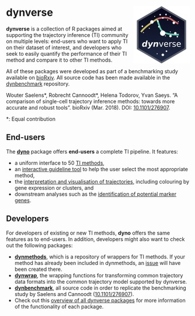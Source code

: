 
<!-- README.md is generated from README.Rmd. Please edit that file -->
dynverse <img src="docs/logo.png" align="right" width="156" height="156" />
===========================================================================

**dynverse** is a collection of R packages aimed at supporting the trajectory inference (TI) community on multiple levels: end-users who want to apply TI on their dataset of interest, and developers who seek to easily quantify the performance of their TI method and compare it to other TI methods.

All of these packages were developed as part of a benchmarking study available on [bioRxiv](https://doi.org/10.1101/276907). All source code has been made available in the [dynbenchmark](https://github.com/dynverse/dynbenchmark) repository.

Wouter Saelens\*, Robrecht Cannoodt\*, Helena Todorov, Yvan Saeys. “A comparison of single-cell trajectory inference methods: towards more accurate and robust tools”. bioRxiv (Mar. 2018). DOI: [10.1101/276907](https://doi.org/10.1101/276907).

\*: Equal contribution

End-users
---------

The **[dyno](https://github.com/dynverse/dyno)** package offers **end-users** a complete TI pipeline. It features:

-   a uniform interface to 50 [TI methods](https://github.com/dynverse/dynmethods#list-of-included-methods),
-   an [interactive guideline tool](https://github.com/dynverse/dyno#selecting-the-most-optimal-ti-methods) to help the user select the most appropriate method,
-   the [interpretation and visualisation of trajectories](https://github.com/dynverse/dyno#plotting-the-trajectory), including colouring by gene expression or clusters, and
-   downstream analyses such as the [identification of potential marker genes](https://github.com/dynverse/dyno#plotting-relevant-features).

Developers
----------

For developers of existing or new TI methods, **dyno** offers the same features as to end-users. In addition, developers might also want to check out the following packages:

-   **[dynmethods](https://github.com/dynverse/dynmethods)**, which is a repository of wrappers for TI methods. If your method has already been included in dynmethods, an [issue](https://github.com/dynverse/dynmethods/issues) will have been created there.
-   **[dynwrap](https://github.com/dynverse/dynwrap)**, the wrapping functions for transforming common trajectory data formats into the common trajectory model supported by dynverse.
-   **[dynbenchmark](https://github.com/dynverse/dynbenchmark)**, all source code in order to replicate the benchmarking study by Saelens and Cannoodt ([10.1101/276907](https://doi.org/10.1101/276907)).
-   Check out this [overview of all dynverse packages](overview.md) for more information of the functionality of each package.
